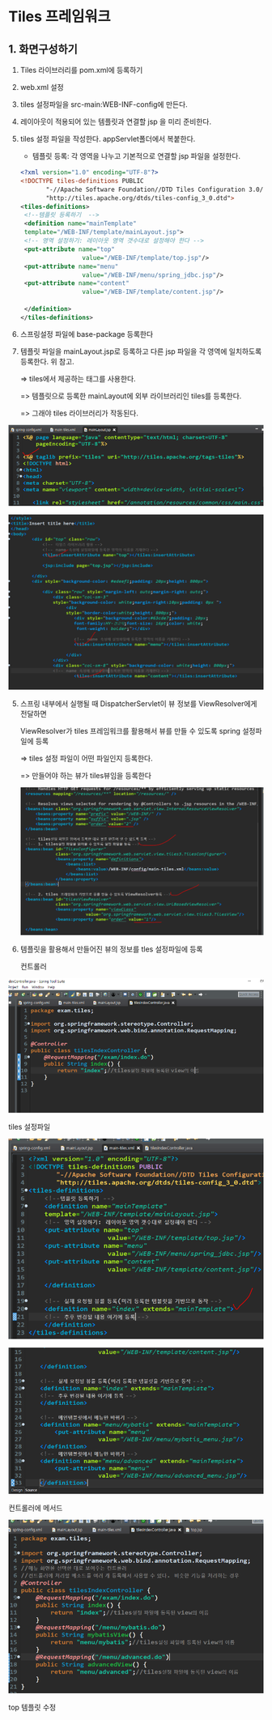 # Tiles 프레임워크

##  1. 화면구성하기

1. Tiles 라이브러리를 pom.xml에 등록하기

2. web.xml 설정

3. tiles 설정파일을 src-main:WEB-INF-config에 만든다.

4. 레이아웃이 적용되어 있는 템플릿과 연결할 jsp 을 미리 준비한다.

5. tiles 설정 파일을 작성한다. appServlet폴더에서 복붙한다.

   - 템플릿 등록: 각 영역을 나누고 기본적으로 연결할 jsp 파일을 설정한다.

   ``` xml
   <?xml version="1.0" encoding="UTF-8"?>
   <!DOCTYPE tiles-definitions PUBLIC
          "-//Apache Software Foundation//DTD Tiles Configuration 3.0//EN"
          "http://tiles.apache.org/dtds/tiles-config_3_0.dtd">
   <tiles-definitions>
   	<!--템플릿 등록하기  -->
   	<definition name="mainTemplate" 
   	template="/WEB-INF/template/mainLayout.jsp">
   	<!-- 영역 설정하기: 레이아웃 영역 갯수대로 설정해야 한다 -->
   	<put-attribute name="top"
   					value="/WEB-INF/template/top.jsp"/>
   	<put-attribute name="menu"
   					value="/WEB-INF/menu/spring_jdbc.jsp"/>
   	<put-attribute name="content"
   					value="/WEB-INF/template/content.jsp"/>
   	
   	</definition>
   </tiles-definitions>
   ```

6. 스프링설정 파일에 base-package 등록한다

7. 템플릿 파일을 mainLayout.jsp로 등록하고 다른 jsp 파일을 각 영역에 일치하도록 등록한다. 위 참고.

   => tiles에서 제공하는 태그를 사용한다. 

   => 템플릿으로 등록한 mainLayout에 외부 라이브러리인 tiles를 등록한다.

   => 그래야 tiles 라이브러리가 작동된다.

![image-20200129171134845](images/image-20200129171134845.png)

![image-20200129171449567](images/image-20200129171449567.png)

5. 스프링 내부에서 실행될 때 DispatcherServlet이 뷰 정보를 ViewResolver에게 전달하면

   ViewResolver가 tiles 프레임워크를 활용해서 뷰를 만들 수 있도록 spring 설정파일에 등록

   => tiles 설정 파일이 어떤 파일인지 등록한다.

   => 만들어야 하는 뷰가 tiles뷰임을 등록한다

   ![image-20200129173201899](images/image-20200129173201899.png)

6. 템플릿을 활용해서 만들어진 뷰의 정보를 tles 설정파일에 등록 

   컨트롤러

![image-20200129174019545](images/image-20200129174019545.png)

tiles 설정파일

![image-20200129174220613](images/image-20200129174220613.png)

![image-20200129174604439](images/image-20200129174604439.png)

컨트롤러에 메서드 

![image-20200129175118861](images/image-20200129175118861.png)



top 템플릿 수정

